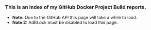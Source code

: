 ### This is an index of my GitHub Docker Project Build reports.

* **Note:** Due to the GitHub API this page will take a while to load.
* **Note 2:** AdBLock must be disabled to load this page.

